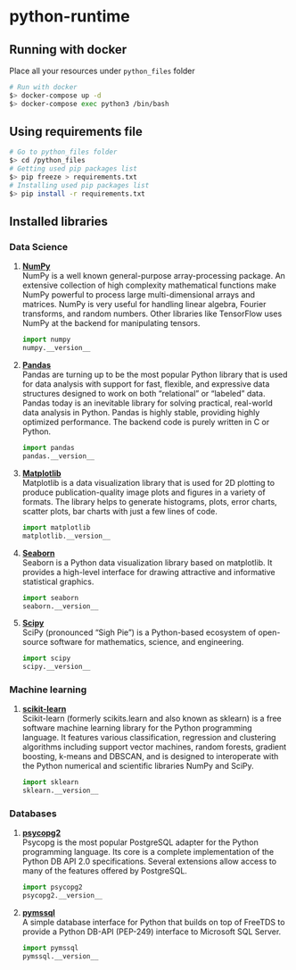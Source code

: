 # python-runtime

## Running with docker

Place all your resources under `python_files` folder

```sh
# Run with docker
$> docker-compose up -d
$> docker-compose exec python3 /bin/bash
```

## Using requirements file

```sh
# Go to python_files folder 
$> cd /python_files
# Getting used pip packages list
$> pip freeze > requirements.txt
# Installing used pip packages list
$> pip install -r requirements.txt
```

## Installed libraries

### Data Science

1. **[NumPy](https://numpy.org/)**  
NumPy is a well known general-purpose array-processing package. An extensive collection of high complexity mathematical functions make NumPy powerful to process large multi-dimensional arrays and matrices. NumPy is very useful for handling linear algebra, Fourier transforms, and random numbers. Other libraries like TensorFlow uses NumPy at the backend for manipulating tensors. 

    ```python
    import numpy
    numpy.__version__
    ```

2. **[Pandas](https://pandas.pydata.org/)**  
Pandas are turning up to be the most popular Python library that is used for data analysis with support for fast, flexible, and expressive data structures designed to work on both “relational” or “labeled” data. Pandas today is an inevitable library for solving practical, real-world data analysis in Python. Pandas is highly stable, providing highly optimized performance. The backend code is purely written in C or Python. 

    ```python
    import pandas
    pandas.__version__
    ```

3. **[Matplotlib](https://matplotlib.org/)**  
Matplotlib is a data visualization library that is used for 2D plotting to produce publication-quality image plots and figures in a variety of formats. The library helps to generate histograms, plots, error charts, scatter plots, bar charts with just a few lines of code. 

    ```python
    import matplotlib
    matplotlib.__version__
    ```

4. **[Seaborn](https://seaborn.pydata.org/)**  
Seaborn is a Python data visualization library based on matplotlib. It provides a high-level interface for drawing attractive and informative statistical graphics.

    ```python
    import seaborn
    seaborn.__version__
    ```

5. **[Scipy](https://www.scipy.org/)**  
SciPy (pronounced “Sigh Pie”) is a Python-based ecosystem of open-source software for mathematics, science, and engineering.

    ```python
    import scipy
    scipy.__version__
    ```

### Machine learning

1. **[scikit-learn](https://scikit-learn.org/stable/)**  
Scikit-learn (formerly scikits.learn and also known as sklearn) is a free software machine learning library for the Python programming language. It features various classification, regression and clustering algorithms including support vector machines, random forests, gradient boosting, k-means and DBSCAN, and is designed to interoperate with the Python numerical and scientific libraries NumPy and SciPy. 

    ```python
    import sklearn
    sklearn.__version__
    ```

### Databases

1. **[psycopg2](https://www.psycopg.org/)**  
Psycopg is the most popular PostgreSQL adapter for the Python programming language. Its core is a complete implementation of the Python DB API 2.0 specifications. Several extensions allow access to many of the features offered by PostgreSQL.

    ```python
    import psycopg2
    psycopg2.__version__
    ```

2. **[pymssql](http://www.pymssql.org/)**  
A simple database interface for Python that builds on top of FreeTDS to provide a Python DB-API (PEP-249) interface to Microsoft SQL Server.

    ```python
    import pymssql
    pymssql.__version__
    ```